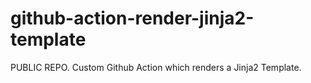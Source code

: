 # github-action-render-jinja2-template
PUBLIC REPO. Custom Github Action which renders a Jinja2 Template.
